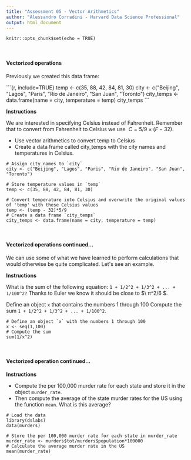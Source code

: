 ```yaml
---
title: "Assessment 05 - Vector Arithmetics"
author: "Alessandro Corradini - Harvard Data Science Professional"
output: html_document
---
```


```{r setup, include=FALSE}
knitr::opts_chunk$set(echo = TRUE)
```
<br/>

#### **Vectorized operations**

Previously we created this data frame:


<RunBlock>
```{r, include=TRUE}
temp <- c(35, 88, 42, 84, 81, 30)
city <- c("Beijing", "Lagos", "Paris", "Rio de Janeiro", "San Juan", "Toronto")
city_temps <- data.frame(name = city, temperature = temp)
city_temps
```
</RunBlock>

**Instructions**

We are interested in specifying Celsius instead of Fahrenheit. Remember that to convert from Fahrenheit to Celsius we use $\ C=5/9×(F−32)$.

- Use vector arithmetics to convert temp to Celsius
- Create a data frame called city_temps with the city names and temperatures in Celsius.

```{r, include=TRUE}
# Assign city names to `city` 
city <- c("Beijing", "Lagos", "Paris", "Rio de Janeiro", "San Juan", "Toronto")

# Store temperature values in `temp`
temp <- c(35, 88, 42, 84, 81, 30)

# Convert temperature into Celsius and overwrite the original values of 'temp' with these Celsius values
temp <- (temp - 32)*5/9
# Create a data frame `city_temps` 
city_temps <- data.frame(name = city, temperature = temp)
```

<br/>

#### **Vectorized operations continued...**

We can use some of what we have learned to perform calculations that would otherwise be quite complicated. Let's see an example.

**Instructions**

What is the sum of the following equation: ```1 + 1/2^2 + 1/3^2 + ... + 1/100^2?``` Thanks to Euler we know it should be close to $\ π^2/6 $.

Define an object ```x``` that contains the numbers 1 through 100
Compute the sum ```1 + 1/2^2 + 1/3^2 + ... + 1/100^2```.

```{r, include=TRUE}
# Define an object `x` with the numbers 1 through 100
x <- seq(1,100)
# Compute the sum 
sum(1/x^2)
```

<br/>

#### **Vectorized operation continued...**

**Instructions**

- Compute the per 100,000 murder rate for each state and store it in the object ```murder_rate```.
- Then compute the average of the state murder rates for the US using the function ```mean```. What is this average?

```{r, include=TRUE}
# Load the data
library(dslabs)
data(murders)

# Store the per 100,000 murder rate for each state in murder_rate
murder_rate <- murders$tot/murders$population*100000
# Calculate the average murder rate in the US 
mean(murder_rate)
```